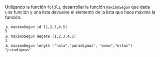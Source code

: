 Utilizando la función `foldl1`, desarrollar la función `maximoSegun` que dada una función y una lista devuelve el elemento de la lista que hace máxima la función.

```
ム maximoSegun id [1,2,3,4,5]
5
ム maximoSegun negate [1,2,3,4,5]
1
ム maximoSegun length ["hola","paradigmas", "como","estas"]
"paradigmas"
```